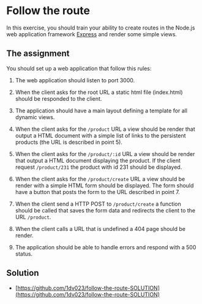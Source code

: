 # Follow the route

In this exercise, you should train your ability to create routes in the Node.js web application framework [Express](https://expressjs.com/) and render some simple views.

## The assignment

You should set up a web application that follow this rules:

1. The web application should listen to port 3000.

2. When the client asks for the root URL a static html file (index.html) should be responded to the client.

3. The application should have a main layout defining a template for all dynamic views.

4. When the client asks for the `/product` URL a view should be render that output a HTML document with a simple list of links to the persistent products (the URL is described in point 5).

5. When the client asks for the `/product/:id` URL a view should be render that output a HTML document displaying the product. If the client request `/product/231` the product with id 231 should be displayed.

6. When the client asks for the `/product/create` URL a view should be render with a simple HTML form should be displayed. The form should have a button that posts the form to the URL described in point 7.

7. When the client send a HTTP POST to `/product/create` a function should be called that saves the form data and redirects the client to the URL `/product`.

8. When the client calls a URL that is undefined a 404 page should be render.

9. The application should be able to handle errors and respond with a 500 status.

## Solution

- [https://github.com/1dv023/follow-the-route-SOLUTION](https://github.com/1dv023/follow-the-route-SOLUTION)
